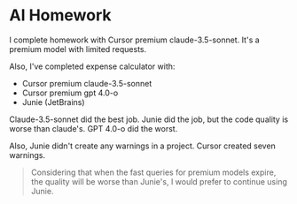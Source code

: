 # AI Homework

I complete homework with Cursor premium claude-3.5-sonnet. 
It's a premium model with limited requests.

Also, I've completed expense calculator with:
- Cursor premium claude-3.5-sonnet
- Cursor premium gpt 4.0-o
- Junie (JetBrains)

Claude-3.5-sonnet did the best job. 
Junie did the job, but the code quality is worse than claude's. 
GPT 4.0-o did the worst.

Also, Junie didn't create any warnings in a project. Cursor created seven warnings.

>Considering that when the fast queries for premium models expire, the quality will be worse than Junie's, I would prefer to continue using Junie.
